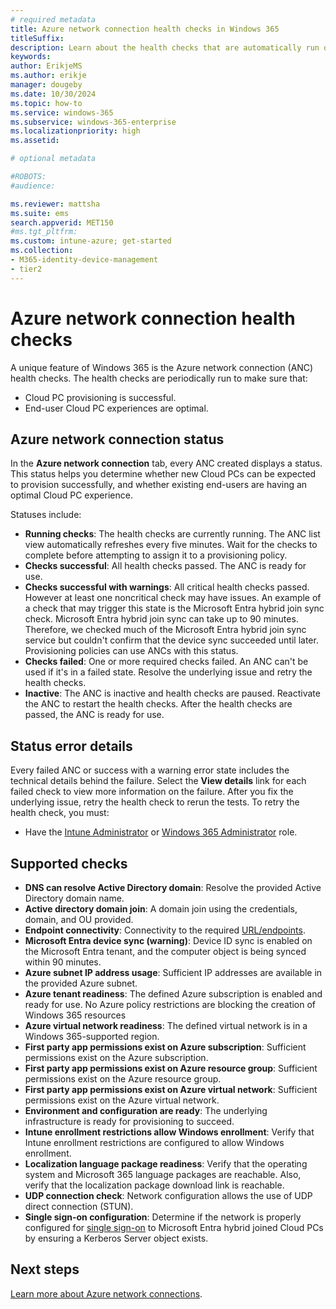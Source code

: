 ```yaml
---
# required metadata
title: Azure network connection health checks in Windows 365
titleSuffix:
description: Learn about the health checks that are automatically run on Azure network connections.
keywords:
author: ErikjeMS
ms.author: erikje
manager: dougeby
ms.date: 10/30/2024
ms.topic: how-to
ms.service: windows-365
ms.subservice: windows-365-enterprise
ms.localizationpriority: high
ms.assetid: 

# optional metadata

#ROBOTS:
#audience:

ms.reviewer: mattsha
ms.suite: ems
search.appverid: MET150
#ms.tgt_pltfrm:
ms.custom: intune-azure; get-started
ms.collection:
- M365-identity-device-management
- tier2
---
```

# Azure network connection health checks

A unique feature of Windows 365 is the Azure network connection (ANC) health checks. The health checks are periodically run to make sure that:

- Cloud PC provisioning is successful.
- End-user Cloud PC experiences are optimal.

## Azure network connection status

In the **Azure network connection** tab, every ANC created displays a status. This status helps you determine whether new Cloud PCs can be expected to provision successfully, and whether existing end-users are having an optimal Cloud PC experience.

Statuses include:

- **Running checks**: The health checks are currently running. The ANC list view automatically refreshes every five minutes. Wait for the checks to complete before attempting to assign it to a provisioning policy.
- **Checks successful**: All health checks passed. The ANC is ready for use.
- **Checks successful with warnings**: All critical health checks passed. However at least one noncritical check may have issues. An example of a check that may trigger this state is the Microsoft Entra hybrid join sync check. Microsoft Entra hybrid join sync can take up to 90 minutes. Therefore, we checked much of the Microsoft Entra hybrid join sync service but couldn't confirm that the device sync succeeded until later. Provisioning policies can use ANCs with this status.
- **Checks failed**: One or more required checks failed. An ANC can't be used if it's in a failed state. Resolve the underlying issue and retry the health checks.
- **Inactive**: The ANC is inactive and health checks are paused. Reactivate the ANC to restart the health checks. After the health checks are passed, the ANC is ready for use.

## Status error details

Every failed ANC or success with a warning error state includes the technical details behind the failure. Select the **View details** link for each failed check to view more information on the failure. After you fix the underlying issue, retry the health check to rerun the tests. To retry the health check, you must:

- Have the [Intune Administrator](/azure/active-directory/roles/permissions-reference#intune-administrator) or [Windows 365 Administrator](/azure/active-directory/roles/permissions-reference) role.

## Supported checks

- **DNS can resolve Active Directory domain**: Resolve the provided Active Directory domain name.
- **Active directory domain join**: A domain join using the credentials, domain, and OU provided.
- **Endpoint connectivity**: Connectivity to the required [URL/endpoints](/windows-365/enterprise/requirements-network).
- **Microsoft Entra device sync (warning)**: Device ID sync is enabled on the Microsoft Entra tenant, and the computer object is being synced within 90 minutes.
- **Azure subnet IP address usage**: Sufficient IP addresses are available in the provided Azure subnet.
- **Azure tenant readiness**: The defined Azure subscription is enabled and ready for use. No Azure policy restrictions are blocking the creation of Windows 365 resources
- **Azure virtual network readiness**: The defined virtual network is in a Windows 365-supported region.
- **First party app permissions exist on Azure subscription**: Sufficient permissions exist on the Azure subscription.
- **First party app permissions exist on Azure resource group**: Sufficient permissions exist on the Azure resource group.
- **First party app permissions exist on Azure virtual network**: Sufficient permissions exist on the Azure virtual network.
- **Environment and configuration are ready**: The underlying infrastructure is ready for provisioning to succeed.
- **Intune enrollment restrictions allow Windows enrollment**: Verify that Intune enrollment restrictions are configured to allow Windows enrollment.
- **Localization language package readiness**: Verify that the operating system and Microsoft 365 language packages are reachable. Also, verify that the localization package download link is reachable.
- **UDP connection check**: Network configuration allows the use of UDP direct connection (STUN).
- **Single sign-on configuration**: Determine if the network is properly configured for [single sign-on](/windows-365/enterprise/identity-authentication#single-sign-on-sso) to Microsoft Entra hybrid joined Cloud PCs by ensuring a Kerberos Server object exists.

## Next steps

[Learn more about Azure network connections](/windows-365/enterprise/azure-network-connections).
